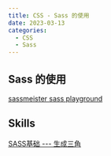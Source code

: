 ```yaml
---
title: CSS - Sass 的使用
date: 2023-03-13
categories:
  - CSS
  - Sass
---
```


## Sass 的使用

[sassmeister sass playground](https://www.sassmeister.com/)

## Skills

[SASS基础 --- 生成三角](https://www.sass.hk/skill/sass22.html)
